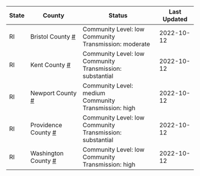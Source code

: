 State | County | Status | Last Updated
--- | --- | --- | --- 
RI | Bristol County <a href="#bristol_county">#</a> | <a name="bristol_county"></a>Community Level: low<br/>Community Transmission: moderate | 2022-10-12
RI | Kent County <a href="#kent_county">#</a> | <a name="kent_county"></a>Community Level: low<br/>Community Transmission: substantial | 2022-10-12
RI | Newport County <a href="#newport_county">#</a> | <a name="newport_county"></a>Community Level: medium<br/>Community Transmission: high | 2022-10-12
RI | Providence County <a href="#providence_county">#</a> | <a name="providence_county"></a>Community Level: low<br/>Community Transmission: substantial | 2022-10-12
RI | Washington County <a href="#washington_county">#</a> | <a name="washington_county"></a>Community Level: low<br/>Community Transmission: high | 2022-10-12
